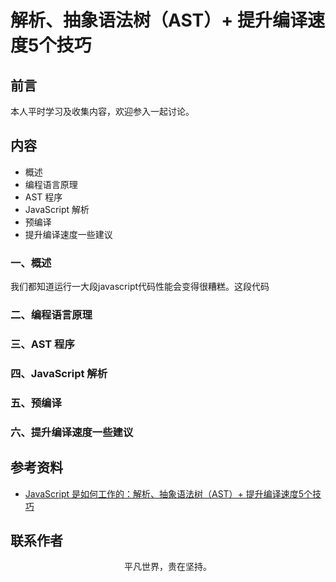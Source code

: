 # 解析、抽象语法树（AST）+ 提升编译速度5个技巧

## 前言

本人平时学习及收集内容，欢迎参入一起讨论。

## 内容

- 概述
- 编程语言原理
- AST 程序
- JavaScript 解析
- 预编译
- 提升编译速度一些建议

### 一、概述

我们都知道运行一大段javascript代码性能会变得很糟糕。这段代码

### 二、编程语言原理

### 三、AST 程序

### 四、JavaScript 解析

### 五、预编译

### 六、提升编译速度一些建议


## 参考资料

- [JavaScript 是如何工作的：解析、抽象语法树（AST）+ 提升编译速度5个技巧](https://github.com/qq449245884/xiaozhi/issues/14)

## 联系作者

<div align="center">
    <p>
        平凡世界，贵在坚持。
    </p>
    <img :src="$withBase('/about/contact.png')" />
</div>